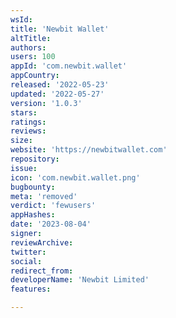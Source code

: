 ```yaml
---
wsId: 
title: 'Newbit Wallet'
altTitle: 
authors: 
users: 100
appId: 'com.newbit.wallet'
appCountry: 
released: '2022-05-23'
updated: '2022-05-27'
version: '1.0.3'
stars: 
ratings: 
reviews: 
size: 
website: 'https://newbitwallet.com'
repository: 
issue: 
icon: 'com.newbit.wallet.png'
bugbounty: 
meta: 'removed'
verdict: 'fewusers'
appHashes: 
date: '2023-08-04'
signer: 
reviewArchive: 
twitter: 
social: 
redirect_from: 
developerName: 'Newbit Limited'
features: 

---
```


